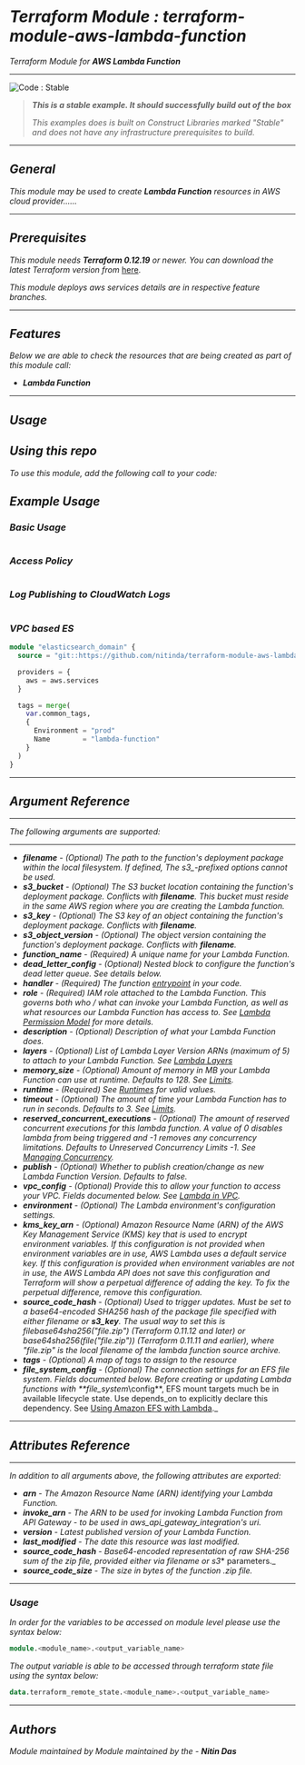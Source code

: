 # _Terraform Module : terraform-module-aws-lambda-function_
_Terraform Module for_ **_AWS Lambda Function_**

<!--BEGIN STABILITY BANNER-->
---

![_Code : Stable_](https://img.shields.io/badge/Code-Stable-brightgreen?style=for-the-badge&logo=github)

> **_This is a stable example. It should successfully build out of the box_**
>
> _This examples does is built on Construct Libraries marked "Stable" and does not have any infrastructure prerequisites to build._

---
<!--END STABILITY BANNER-->

## _General_

_This module may be used to create_ **_Lambda Function_** _resources in AWS cloud provider......_

---


## _Prerequisites_

_This module needs_ **_Terraform 0.12.19_** _or newer._
_You can download the latest Terraform version from_ [here](https://www.terraform.io/downloads.html).

_This module deploys aws services details are in respective feature branches._

---

## _Features_

_Below we are able to check the resources that are being created as part of this module call:_

* **_Lambda Function_**



---

## _Usage_

## _Using this repo_

_To use this module, add the following call to your code:_

## _Example Usage_

### _Basic Usage_

```tf
```


### _Access Policy_

```tf
```

### _Log Publishing to CloudWatch Logs_

```tf
```

### _VPC based ES_

```tf
module "elasticsearch_domain" {
  source = "git::https://github.com/nitinda/terraform-module-aws-lambda-function.git?ref=master"

  providers = {
    aws = aws.services
  }

  tags = merge(
    var.common_tags,
    {
      Environment = "prod"
      Name        = "lambda-function"
    }
  )
}
```


---

## _Argument Reference_

---

_The following arguments are supported:_

---

* _**filename** - (Optional) The path to the function's deployment package within the local filesystem. If defined, The s3\_-prefixed options cannot be used._
* _**s3\_bucket** - (Optional) The S3 bucket location containing the function's deployment package. Conflicts with **filename**. This bucket must reside in the same AWS region where you are creating the Lambda function._
* _**s3\_key** - (Optional) The S3 key of an object containing the function's deployment package. Conflicts with **filename**._
* _**s3\_object\_version** - (Optional) The object version containing the function's deployment package. Conflicts with **filename**._
* _**function\_name** - (Required) A unique name for your Lambda Function._
* _**dead\_letter\_config** - (Optional) Nested block to configure the function's dead letter queue. See details below._
* _**handler** - (Required) The function [entrypoint](https://docs.aws.amazon.com/lambda/latest/dg/walkthrough-custom-events-create-test-function.html) in your code._
* _**role** - (Required) IAM role attached to the Lambda Function. This governs both who / what can invoke your Lambda Function, as well as what resources our Lambda Function has access to. See [Lambda Permission Model](https://docs.aws.amazon.com/lambda/latest/dg/intro-permission-model.html) for more details._
* _**description** - (Optional) Description of what your Lambda Function does._
* _**layers** - (Optional) List of Lambda Layer Version ARNs (maximum of 5) to attach to your Lambda Function. See [Lambda Layers](https://docs.aws.amazon.com/lambda/latest/dg/configuration-layers.html)_
* _**memory\_size** - (Optional) Amount of memory in MB your Lambda Function can use at runtime. Defaults to 128. See [Limits](https://docs.aws.amazon.com/lambda/latest/dg/limits.html)._
* _**runtime** - (Required) See [Runtimes](https://docs.aws.amazon.com/lambda/latest/dg/API_CreateFunction.html#SSS-CreateFunction-request-Runtime) for valid values._
* _**timeout** - (Optional) The amount of time your Lambda Function has to run in seconds. Defaults to 3. See [Limits](https://docs.aws.amazon.com/lambda/latest/dg/limits.html)._
* _**reserved\_concurrent\_executions** - (Optional) The amount of reserved concurrent executions for this lambda function. A value of 0 disables lambda from being triggered and -1 removes any concurrency limitations. Defaults to Unreserved Concurrency Limits -1. See [Managing Concurrency](https://docs.aws.amazon.com/lambda/latest/dg/concurrent-executions.html)._
* _**publish** - (Optional) Whether to publish creation/change as new Lambda Function Version. Defaults to false._
* _**vpc\_config** - (Optional) Provide this to allow your function to access your VPC. Fields documented below. See [Lambda in VPC](http://docs.aws.amazon.com/lambda/latest/dg/vpc.html)._
* _**environment** - (Optional) The Lambda environment's configuration settings._
* _**kms\_key\_arn** - (Optional) Amazon Resource Name (ARN) of the AWS Key Management Service (KMS) key that is used to encrypt environment variables. If this configuration is not provided when environment variables are in use, AWS Lambda uses a default service key. If this configuration is provided when environment variables are not in use, the AWS Lambda API does not save this configuration and Terraform will show a perpetual difference of adding the key. To fix the perpetual difference, remove this configuration._
* _**source\_code\_hash** - (Optional) Used to trigger updates. Must be set to a base64-encoded SHA256 hash of the package file specified with either filename or **s3\_key**. The usual way to set this is filebase64sha256("file.zip") (Terraform 0.11.12 and later) or base64sha256(file("file.zip")) (Terraform 0.11.11 and earlier), where "file.zip" is the local filename of the lambda function source archive._
* **_tags_** _- (Optional) A map of tags to assign to the resource_
* _**file\_system\_config** - (Optional) The connection settings for an EFS file system. Fields documented below. Before creating or updating Lambda functions with **file\_system_\config**, EFS mount targets much be in available lifecycle state. Use depends\_on to explicitly declare this dependency. See [Using Amazon EFS with Lambda](https://docs.aws.amazon.com/lambda/latest/dg/services-efs.html)._



---

## _Attributes Reference_
---

_In addition to all arguments above, the following attributes are exported:_


* _**arn** - The Amazon Resource Name (ARN) identifying your Lambda Function._
* _**invoke\_arn** - The ARN to be used for invoking Lambda Function from API Gateway - to be used in aws\_api\_gateway\_integration's uri._
* _**version** - Latest published version of your Lambda Function._
* _**last\_modified** - The date this resource was last modified._
* _**source\_code\_hash** - Base64-encoded representation of raw SHA-256 sum of the zip file, provided either via filename or s3_* parameters._
* _**source\_code\_size** - The size in bytes of the function .zip file._
---


### _Usage_

_In order for the variables to be accessed on module level please use the syntax below:_

```tf
module.<module_name>.<output_variable_name>
```

_The output variable is able to be accessed through terraform state file using the syntax below:_

```tf
data.terraform_remote_state.<module_name>.<output_variable_name>
```

---

## _Authors_

_Module maintained by Module maintained by the -_ **_Nitin Das_**